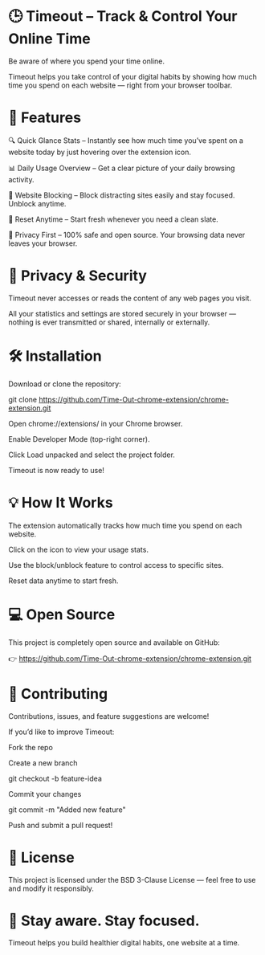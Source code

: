 # 🕒 Timeout – Track & Control Your Online Time

Be aware of where you spend your time online.

Timeout helps you take control of your digital habits by showing how much time you spend on each website — right from your browser toolbar.

# 🌟 Features

🔍 Quick Glance Stats – Instantly see how much time you’ve spent on a website today by just hovering over the extension icon.

📊 Daily Usage Overview – Get a clear picture of your daily browsing activity.

🚫 Website Blocking – Block distracting sites easily and stay focused. Unblock anytime.

🔄 Reset Anytime – Start fresh whenever you need a clean slate.

🧩 Privacy First – 100% safe and open source. Your browsing data never leaves your browser.

# 🔐 Privacy & Security

Timeout never accesses or reads the content of any web pages you visit.

All your statistics and settings are stored securely in your browser — nothing is ever transmitted or shared, internally or externally.

# 🛠️ Installation

Download or clone the repository:

git clone https://github.com/Time-Out-chrome-extension/chrome-extension.git

Open chrome://extensions/ in your Chrome browser.

Enable Developer Mode (top-right corner).

Click Load unpacked and select the project folder.

Timeout is now ready to use!

# 💡 How It Works

The extension automatically tracks how much time you spend on each website.

Click on the icon to view your usage stats.

Use the block/unblock feature to control access to specific sites.

Reset data anytime to start fresh.

# 💻 Open Source

This project is completely open source and available on GitHub:

👉 https://github.com/Time-Out-chrome-extension/chrome-extension.git

# 🤝 Contributing
Contributions, issues, and feature suggestions are welcome!

If you’d like to improve Timeout:

Fork the repo

Create a new branch

git checkout -b feature-idea

Commit your changes

git commit -m "Added new feature"

Push and submit a pull request!

# 🧭 License
This project is licensed under the BSD 3-Clause License — feel free to use and modify it responsibly.

# 🧠 Stay aware. Stay focused.
Timeout helps you build healthier digital habits, one website at a time.
